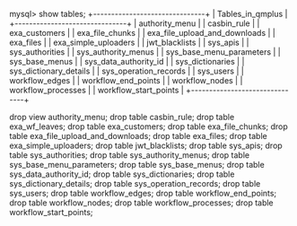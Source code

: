 mysql> show tables;
+-------------------------------+
| Tables_in_qmplus              |
+-------------------------------+
| authority_menu                |
| casbin_rule                   |
| exa_customers                 |
| exa_file_chunks               |
| exa_file_upload_and_downloads |
| exa_files                     |
| exa_simple_uploaders          |
| jwt_blacklists                |
| sys_apis                      |
| sys_authorities               |
| sys_authority_menus           |
| sys_base_menu_parameters      |
| sys_base_menus                |
| sys_data_authority_id         |
| sys_dictionaries              |
| sys_dictionary_details        |
| sys_operation_records         |
| sys_users                     |
| workflow_edges                |
| workflow_end_points           |
| workflow_nodes                |
| workflow_processes            |
| workflow_start_points         |
+-------------------------------+


drop view authority_menu;
drop table casbin_rule;
drop table exa_wf_leaves;
drop table exa_customers;
drop table  exa_file_chunks;
drop table exa_file_upload_and_downloads;
drop table exa_files;
drop table exa_simple_uploaders;
drop table jwt_blacklists;
drop table sys_apis;
drop table sys_authorities;
drop table sys_authority_menus;
drop table sys_base_menu_parameters;
drop table sys_base_menus;
drop table sys_data_authority_id;
drop table sys_dictionaries;
drop table sys_dictionary_details;
drop table sys_operation_records;
drop table sys_users;
drop table workflow_edges;
drop table workflow_end_points;
drop table workflow_nodes;
drop table workflow_processes;
drop table workflow_start_points;

